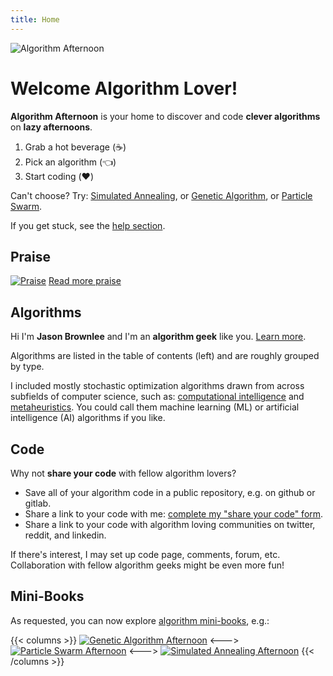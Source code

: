 ```yaml
---
title: Home
---
```


![Algorithm Afternoon](/algorithmafternoon.png)

# Welcome Algorithm Lover!

**Algorithm Afternoon** is your home to discover and code **clever algorithms** on **lazy afternoons**.

1. Grab a hot beverage (:coffee:)
2. Pick an algorithm (:point_left:)
3. Start coding (:heart:)

Can't choose? Try: [Simulated Annealing](/physical/simulated_annealing/), or [Genetic Algorithm](/genetic/genetic_algorithm/), or [Particle Swarm](/particle/standard_particle_swarm_optimization/).

If you get stuck, see the [help section](/help/).

## Praise

[![Praise](/praise_top.png)](praise.md)
[Read more praise](praise.md)

## Algorithms

Hi I'm **Jason Brownlee** and I'm an **algorithm geek** like you. [Learn more](/about/).

Algorithms are listed in the table of contents (left) and are roughly grouped by type.

I included mostly stochastic optimization algorithms drawn from across subfields of computer science, such as: [computational intelligence](/glossary/#computational-intelligence) and [metaheuristics](/glossary/#metaheuristics). You could call them machine learning (ML) or artificial intelligence (AI) algorithms if you like.

## Code

Why not **share your code** with fellow algorithm lovers?

- Save all of your algorithm code in a public repository, e.g. on github or gitlab.
- Share a link to your code with me: [complete my "share your code" form](https://forms.gle/t1Hv7orWpnTDDpoy7).
- Share a link to your code with algorithm loving communities on twitter, reddit, and linkedin.

If there's interest, I may set up code page, comments, forum, etc. Collaboration with fellow algorithm geeks might be even more fun!


## Mini-Books

As requested, you can now explore [algorithm mini-books](/books/), e.g.:

{{< columns >}}
[![Genetic Algorithm Afternoon](/book_ga_cover.png)](/books/genetic_algorithm)
<--->
[![Particle Swarm Afternoon](/book_pso_cover.png)](/books/particle_swarm)
<--->
[![Simulated Annealing Afternoon](/book_sa_cover.png)](/books/simulated_annealing)
{{< /columns >}}
